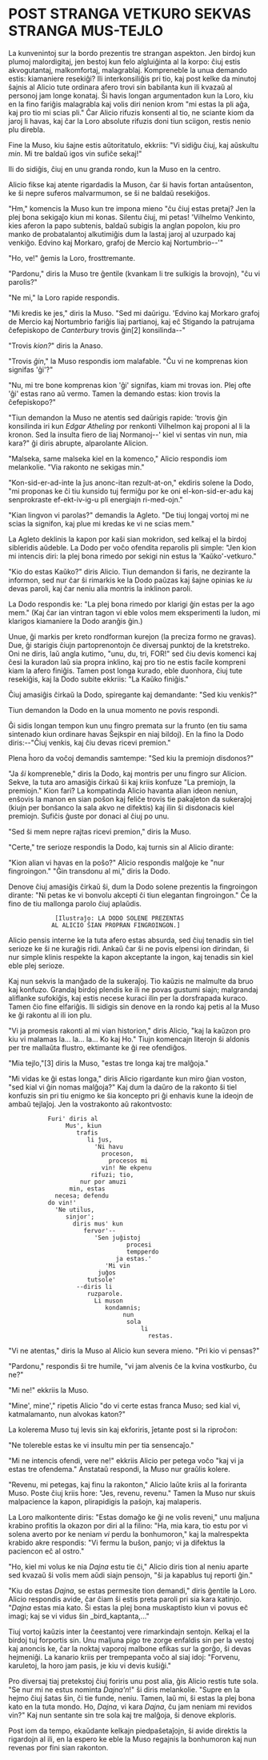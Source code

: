 # POST STRANGA VETKURO SEKVAS STRANGA MUS-TEJLO

La kunvenintoj sur la bordo prezentis tre strangan aspekton. Jen
birdoj kun plumoj malordigitaj, jen bestoj kun felo algluiĝinta
al la korpo: ĉiuj estis akvogutantaj, malkomfortaj, malagrablaj.
Kompreneble la unua demando estis: kiamaniere resekiĝi? Ili
interkonsiliĝis pri tio, kaj post kelke da minutoj ŝajnis al Alicio
tute ordinara afero trovi sin babilanta kun ili kvazaŭ al personoj
jam longe konataj. Ŝi havis longan argumentadon kun la Loro, kiu en
la fino fariĝis malagrabla kaj volis diri nenion krom "mi estas la
pli aĝa, kaj pro tio mi scias pli." Ĉar Alicio rifuzis konsenti al
tio, ne sciante kiom da jaroj li havas, kaj ĉar la Loro absolute
rifuzis doni tiun sciigon, restis nenio plu direbla.

Fine la Muso, kiu ŝajne estis aŭtoritatulo, ekkriis: "Vi sidiĝu
ĉiuj, kaj aŭskultu _min_. Mi tre baldaŭ igos vin sufiĉe sekaj!"

Ili do sidiĝis, ĉiuj en unu granda rondo, kun la Muso en la centro.

Alicio fikse kaj atente rigardadis la Muson, ĉar ŝi havis fortan
antaŭsenton, ke ŝi nepre suferos malvarmumon, se ŝi ne baldaŭ
resekiĝos.

"Hm," komencis la Muso kun tre impona mieno "ĉu ĉiuj estas pretaj?
Jen la plej bona sekigaĵo kiun mi konas. Silentu ĉiuj, mi petas!
'Vilhelmo Venkinto, kies aferon la papo subtenis, baldaŭ subigis la
anglan popolon, kiu pro manko de probatalantoj alkutimiĝis dum la
lastaj jaroj al uzurpado kaj venkiĝo. Edvino kaj Morkaro, grafoj de
Mercio kaj Nortumbrio--'"

"Ho, ve!" ĝemis la Loro, frosttremante.

"Pardonu," diris la Muso tre ĝentile (kvankam li tre sulkigis la
brovojn), "ĉu vi parolis?"

"Ne mi," la Loro rapide respondis.

"Mi kredis ke jes," diris la Muso. "Sed mi daŭrigu. 'Edvino kaj
Morkaro grafoj de Mercio kaj Nortumbrio fariĝis liaj partianoj, kaj
eĉ Stigando la patrujama ĉefepiskopo de _Canterbury_ trovis ĝin[2]
konsilinda--"

"Trovis _kion?_" diris la Anaso.

"Trovis _ĝin_," la Muso respondis iom malafable. "Ĉu vi ne komprenas
kion signifas 'ĝi'?"

"Nu, mi tre bone komprenas kion 'ĝi' signifas, kiam mi trovas ion.
Plej ofte 'ĝi' estas rano aŭ vermo. Tamen la demando estas: kion
trovis la ĉefepiskopo?"

"Tiun demandon la Muso ne atentis sed daŭrigis rapide: 'trovis ĝin
konsilinda iri kun _Edgar Atheling_ por renkonti Vilhelmon kaj proponi
al li la kronon. Sed la insulta fiero de liaj Normanoj--' kiel vi
sentas vin nun, mia kara?" ĝi diris abrupte, alparolante Alicion.

"Malseka, same malseka kiel en la komenco," Alicio respondis iom
melankolie. "Via rakonto ne sekigas min."

"Kon-sid-er-ad-inte la ĵus anonc-itan rezult-at-on," ekdiris solene
la Dodo, "mi proponas ke ĉi tiu kunsido tuj fermiĝu por ke oni
el-kon-sid-er-adu kaj senprokraste ef-ekt-iv-ig-u pli energiajn
ri-med-ojn."

"Kian lingvon vi parolas?" demandis la Agleto. "De tiuj longaj vortoj
mi ne scias la signifon, kaj plue mi kredas ke vi ne scias mem."

La Agleto deklinis la kapon por kaŝi sian mokridon, sed kelkaj el la
birdoj sibleridis aŭdeble. La Dodo per voĉo ofendita reparolis pli
simple: "Jen kion mi intencis diri: la plej bona rimedo por sekigi nin
estus la 'Kaŭko'-vetkuro."

"Kio do estas Kaŭko?" diris Alicio. Tiun demandon ŝi faris, ne
dezirante la informon, sed nur ĉar ŝi rimarkis ke la Dodo paŭzas
kaj ŝajne opinias ke _iu_ devas paroli, kaj ĉar neniu alia montris
la inklinon paroli.

La Dodo respondis ke: "La plej bona rimedo por klarigi ĝin estas
per la ago mem." (Kaj ĉar ian vintran tagon vi eble volos mem
eksperimenti la ludon, mi klarigos kiamaniere la Dodo aranĝis ĝin.)

Unue, ĝi markis per kreto rondforman kurejon (la preciza formo ne
gravas). Due, ĝi starigis ĉiujn partoprenontojn ĉe diversaj punktoj
de la kretstreko. Oni ne diris, laŭ angla kutimo, "unu, du, tri,
FOR!" sed ĉiu devis komenci kaj ĉesi la kuradon laŭ sia propra
inklino, kaj pro tio ne estis facile kompreni kiam la afero finiĝis.
Tamen post longa kurado, eble duonhora, ĉiuj tute resekiĝis, kaj la
Dodo subite ekkriis: "La Kaŭko finiĝis."

Ĉiuj amasiĝis ĉirkaŭ la Dodo, spiregante kaj demandante: "Sed kiu
venkis?"

Tiun demandon la Dodo en la unua momento ne povis respondi.

Ĝi sidis longan tempon kun unu fingro premata sur la frunto (en tiu
sama sintenado kiun ordinare havas Ŝejkspir en niaj bildoj). En la
fino la Dodo diris:--"Ĉiuj venkis, kaj ĉiu devas ricevi premion."

Plena ĥoro da voĉoj demandis samtempe: "Sed kiu la premiojn
disdonos?"

"Ja _ŝi_ kompreneble," diris la Dodo, kaj montris per unu fingro sur
Alicion. Sekve, la tuta aro amasiĝis ĉirkaŭ ŝi kaj kriis konfuze
"La premiojn, la premiojn." Kion fari? La kompatinda Alicio havanta
alian ideon neniun, enŝovis la manon en sian poŝon kaj feliĉe
trovis tie pakaĵeton da sukeraĵoj (kiujn per bonŝanco la sala akvo
ne difektis) kaj ilin ŝi disdonacis kiel premiojn. Sufiĉis ĝuste
por donaci al ĉiuj po unu.

"Sed ŝi mem nepre rajtas ricevi premion," diris la Muso.

"Certe," tre serioze respondis la Dodo, kaj turnis sin al Alicio
dirante:

"Kion alian vi havas en la poŝo?" Alicio respondis malĝoje ke "nur
fingroingon." "Ĝin transdonu al mi," diris la Dodo.

Denove ĉiuj amasiĝis ĉirkaŭ ŝi, dum la Dodo solene prezentis
la fingroingon dirante: "Ni petas ke vi bonvolu akcepti ĉi tiun
elegantan fingroingon." Ĉe la fino de tiu mallonga parolo ĉiuj
aplaŭdis.

                 [Ilustraĵo: LA DODO SOLENE PREZENTAS
                AL ALICIO ŜIAN PROPRAN FINGROINGON.]

Alicio pensis interne ke la tuta afero estas absurda, sed ĉiuj
tenadis sin tiel serioze ke ŝi ne kuraĝis ridi. Ankaŭ ĉar ŝi ne
povis elpensi ion dirindan, ŝi nur simple klinis respekte la kapon
akceptante la ingon, kaj tenadis sin kiel eble plej serioze.

Kaj nun sekvis la manĝado de la sukeraĵoj. Tio kaŭzis ne malmulte
da bruo kaj konfuzo. Grandaj birdoj plendis ke ili ne povas gustumi
siajn; malgrandaj aliflanke sufokiĝis, kaj estis necese kuraci ilin
per la dorsfrapada kuraco. Tamen ĉio fine elfariĝis. Ili sidigis sin
denove en la rondo kaj petis al la Muso ke ĝi rakontu al ili ion plu.

"Vi ja promesis rakonti al mi vian historion," diris Alicio, "kaj
la kaŭzon pro kiu vi malamas la... la... la... Ko kaj Ho." Tiujn
komencajn literojn ŝi aldonis per tre mallaŭta flustro, ektimante ke
ĝi ree ofendiĝos.

"Mia tejlo,"[3] diris la Muso, "estas tre longa kaj tre malĝoja."

"Mi vidas ke ĝi estas longa," diris Alicio rigardante kun miro ĝian
voston, "sed kial vi ĝin nomas malĝoja?" Kaj dum la daŭro de la
rakonto ŝi tiel konfuzis sin pri tiu enigmo ke ŝia koncepto pri ĝi
enhavis kune la ideojn de ambaŭ tejlaĵoj. Jen la vostrakonto aŭ
rakontvosto:


               Furi' diris al
                    Mus', kiun
                       trafis
                          li ĵus,
                            'Ni havu
                              proceson,
                                procesos mi
                              vin! Ne ekpenu
                           rifuzi; tio,
                        nur por amuzi
                     min, estas
                 necesa; defendu
               do vin!'
                 'Ne utilus,
                    sinjor';
                      diris mus' kun
                         fervor'--
                            'Sen juĝistoj
                                     procesi
                                     tempperdo
                                  ja estas.'
                               'Mi vin
                             juĝos
                          tutsole'
                       --diris li
                          ruzparole.
                            Li muson
                               kondamnis;
                                    nun
                                     sola
                                         li
                                           restas.


"Vi ne atentas," diris la Muso al Alicio kun severa mieno. "Pri kio vi
pensas?"

"Pardonu," respondis ŝi tre humile, "vi jam alvenis ĉe la kvina
vostkurbo, ĉu ne?"

"Mi ne!" ekkriis la Muso.

"Mine', mine'," ripetis Alicio "do vi certe estas franca Muso; sed
kial vi, katmalamanto, nun alvokas katon?"

La kolerema Muso tuj levis sin kaj ekforiris, ĵetante post si la
riproĉon:

"Ne tolereble estas ke vi insultu min per tia sensencaĵo."

"Mi ne intencis ofendi, vere ne!" ekkriis Alicio per petega voĉo "kaj
vi ja estas tre ofendema." Anstataŭ respondi, la Muso nur graŭlis
kolere.

"Revenu, mi petegas, kaj finu la rakonton," Alicio laŭte kriis al la
foriranta Muso. Poste ĉiuj kriis ĥore: "Jes, revenu, revenu." Tamen
la Muso nur skuis malpacience la kapon, plirapidigis la paŝojn, kaj
malaperis.

La Loro malkontente diris: "Estas domaĝo ke ĝi ne volis reveni,"
unu maljuna krabino profitis la okazon por diri al la filino: "Ha,
mia kara, tio estu por vi solena averto por ke neniam _vi_ perdu la
bonhumoron," kaj la malrespekta krabido akre respondis: "Vi fermu la
buŝon, panjo; vi ja difektus la paciencon eĉ al ostro."

"Ho, kiel mi volus ke nia _Dajna_ estu tie ĉi," Alicio diris tion al
neniu aparte sed kvazaŭ ŝi volis mem aŭdi siajn pensojn, "ŝi ja
kapablus tuj reporti ĝin."

"Kiu do estas _Dajna_, se estas permesite tion demandi," diris
ĝentile la Loro. Alicio respondis avide, ĉar ĉiam ŝi estis preta
paroli pri sia kara katinjo. "_Dajna_ estas mia kato. Ŝi estas la
plej bona muskaptisto kiun vi povus eĉ imagi; kaj se vi vidus ŝin
_bird_kaptanta,..."

Tiuj vortoj kaŭzis inter la ĉeestantoj vere rimarkindajn sentojn.
Kelkaj el la birdoj tuj forportis sin. Unu maljuna pigo tre zorge
enfaldis sin per la vestoj kaj anoncis ke, ĉar la noktaj vaporoj
malbone efikas sur la gorĝo, ŝi devas hejmeniĝi. La kanario kriis
per trempepanta voĉo al siaj idoj: "Forvenu, karuletoj, la horo jam
pasis, je kiu vi devis kuŝiĝi."

Pro diversaj tiaj pretekstoj ĉiuj foriris unu post alia, ĝis Alicio
restis tute sola. "Se nur mi ne estus nominta _Dajna'n_!" ŝi diris
melankolie. "Supre en la hejmo ĉiuj ŝatas ŝin, ĉi tie funde,
neniu. Tamen, laŭ mi, ŝi estas la plej bona kato en la tuta mondo.
Ho, _Dajna_, vi kara _Dajna_, ĉu jam neniam mi revidos vin?" Kaj nun
sentante sin tre sola kaj tre malĝoja, ŝi denove ekploris.

Post iom da tempo, ekaŭdante kelkajn piedpaŝetaĵojn, ŝi avide
direktis la rigardojn al ili, en la espero ke eble la Muso regajnis la
bonhumoron kaj nun revenas por fini sian rakonton.
